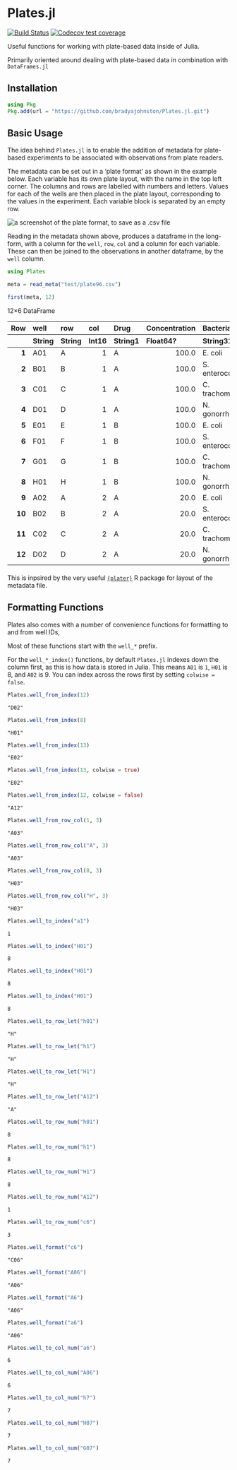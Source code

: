 Plates.jl
================

<!-- badges: start -->

[![Build
Status](https://github.com/bradyajohnston/Plates.jl/actions/workflows/CI.yml/badge.svg?branch=main)](https://github.com/bradyajohnston/Plates.jl/actions/workflows/CI.yml?query=branch%3Amain)
[![Codecov test
coverage](https://codecov.io/gh/bradyajohnston/plasmapR/branch/main/graph/badge.svg)](https://app.codecov.io/gh/bradyajohnston/Plates.jl?branch=main)

<!-- badges: end -->

Useful functions for working with plate-based data inside of Julia.

Primarily oriented around dealing with plate-based data in combination
with `DataFrames.jl`

## Installation

``` julia
using Pkg
Pkg.add(url = "https://github.com/bradyajohnston/Plates.jl.git")
```

## Basic Usage

The idea behind `Plates.jl` is to enable the addition of metadata for
plate-based experiments to be associated with observations from plate
readers.

The metadata can be set out in a ‘plate format’ as shown in the example
below. Each variable has its own plate layout, with the name in the top
left corner. The columns and rows are labelled with numbers and letters.
Values for each of the wells are then placed in the plate layout,
corresponding to the values in the experiment. Each variable block is
separated by an empty row.

![a screenshot of the plate format, to save as a .csv
file](https://user-images.githubusercontent.com/36021261/211939595-7bf2b2b2-0424-4a45-9d73-b0774abcb6cd.png)

Reading in the metadata shown above, produces a dataframe in the
long-form, with a column for the `well`, `row`, `col` and a column for
each variable. These can then be joined to the observations in another
dataframe, by the `well` column.

``` julia
using Plates

meta = read_meta("test/plate96.csv")

first(meta, 12)
```

<div><div style = "float: left;"><span>12×6 DataFrame</span></div><div style = "clear: both;"></div></div><div class = "data-frame" style = "overflow-x: scroll;"><table class = "data-frame" style = "margin-bottom: 6px;"><thead><tr class = "header"><th class = "rowNumber" style = "font-weight: bold; text-align: right;">Row</th><th style = "text-align: left;">well</th><th style = "text-align: left;">row</th><th style = "text-align: left;">col</th><th style = "text-align: left;">Drug</th><th style = "text-align: left;">Concentration</th><th style = "text-align: left;">Bacteria</th></tr><tr class = "subheader headerLastRow"><th class = "rowNumber" style = "font-weight: bold; text-align: right;"></th><th title = "String" style = "text-align: left;">String</th><th title = "String" style = "text-align: left;">String</th><th title = "Int16" style = "text-align: left;">Int16</th><th title = "Union{Missing, InlineStrings.String1}" style = "text-align: left;">String1</th><th title = "Union{Missing, Float64}" style = "text-align: left;">Float64?</th><th title = "Union{Missing, InlineStrings.String31}" style = "text-align: left;">String31</th></tr></thead><tbody><tr><td class = "rowNumber" style = "font-weight: bold; text-align: right;">1</td><td style = "text-align: left;">A01</td><td style = "text-align: left;">A</td><td style = "text-align: right;">1</td><td style = "text-align: left;">A</td><td style = "text-align: right;">100.0</td><td style = "text-align: left;">E. coli</td></tr><tr><td class = "rowNumber" style = "font-weight: bold; text-align: right;">2</td><td style = "text-align: left;">B01</td><td style = "text-align: left;">B</td><td style = "text-align: right;">1</td><td style = "text-align: left;">A</td><td style = "text-align: right;">100.0</td><td style = "text-align: left;">S. enterocolitis</td></tr><tr><td class = "rowNumber" style = "font-weight: bold; text-align: right;">3</td><td style = "text-align: left;">C01</td><td style = "text-align: left;">C</td><td style = "text-align: right;">1</td><td style = "text-align: left;">A</td><td style = "text-align: right;">100.0</td><td style = "text-align: left;">C. trachomatis</td></tr><tr><td class = "rowNumber" style = "font-weight: bold; text-align: right;">4</td><td style = "text-align: left;">D01</td><td style = "text-align: left;">D</td><td style = "text-align: right;">1</td><td style = "text-align: left;">A</td><td style = "text-align: right;">100.0</td><td style = "text-align: left;">N. gonorrhoeae</td></tr><tr><td class = "rowNumber" style = "font-weight: bold; text-align: right;">5</td><td style = "text-align: left;">E01</td><td style = "text-align: left;">E</td><td style = "text-align: right;">1</td><td style = "text-align: left;">B</td><td style = "text-align: right;">100.0</td><td style = "text-align: left;">E. coli</td></tr><tr><td class = "rowNumber" style = "font-weight: bold; text-align: right;">6</td><td style = "text-align: left;">F01</td><td style = "text-align: left;">F</td><td style = "text-align: right;">1</td><td style = "text-align: left;">B</td><td style = "text-align: right;">100.0</td><td style = "text-align: left;">S. enterocolitis</td></tr><tr><td class = "rowNumber" style = "font-weight: bold; text-align: right;">7</td><td style = "text-align: left;">G01</td><td style = "text-align: left;">G</td><td style = "text-align: right;">1</td><td style = "text-align: left;">B</td><td style = "text-align: right;">100.0</td><td style = "text-align: left;">C. trachomatis</td></tr><tr><td class = "rowNumber" style = "font-weight: bold; text-align: right;">8</td><td style = "text-align: left;">H01</td><td style = "text-align: left;">H</td><td style = "text-align: right;">1</td><td style = "text-align: left;">B</td><td style = "text-align: right;">100.0</td><td style = "text-align: left;">N. gonorrhoeae</td></tr><tr><td class = "rowNumber" style = "font-weight: bold; text-align: right;">9</td><td style = "text-align: left;">A02</td><td style = "text-align: left;">A</td><td style = "text-align: right;">2</td><td style = "text-align: left;">A</td><td style = "text-align: right;">20.0</td><td style = "text-align: left;">E. coli</td></tr><tr><td class = "rowNumber" style = "font-weight: bold; text-align: right;">10</td><td style = "text-align: left;">B02</td><td style = "text-align: left;">B</td><td style = "text-align: right;">2</td><td style = "text-align: left;">A</td><td style = "text-align: right;">20.0</td><td style = "text-align: left;">S. enterocolitis</td></tr><tr><td class = "rowNumber" style = "font-weight: bold; text-align: right;">11</td><td style = "text-align: left;">C02</td><td style = "text-align: left;">C</td><td style = "text-align: right;">2</td><td style = "text-align: left;">A</td><td style = "text-align: right;">20.0</td><td style = "text-align: left;">C. trachomatis</td></tr><tr><td class = "rowNumber" style = "font-weight: bold; text-align: right;">12</td><td style = "text-align: left;">D02</td><td style = "text-align: left;">D</td><td style = "text-align: right;">2</td><td style = "text-align: left;">A</td><td style = "text-align: right;">20.0</td><td style = "text-align: left;">N. gonorrhoeae</td></tr></tbody></table></div>

This is inpsired by the very useful
[`{plater}`](https://docs.ropensci.org/plater/) R package for layout of
the metadata file.

## Formatting Functions

Plates also comes with a number of convenience functions for formatting
to and from well IDs,

Most of these functions start with the `well_*` prefix.

For the `well_*_index()` functions, by default `Plates.jl` indexes down
the column first, as this is how data is stored in Julia. This means
`A01` is `1`, `H01` is 8, and `A02` is 9. You can index across the rows
first by setting `colwise = false`.

``` julia
Plates.well_from_index(12)
```

    "D02"

``` julia
Plates.well_from_index(8) 
```

    "H01"

``` julia
Plates.well_from_index(13)
```

    "E02"

``` julia
Plates.well_from_index(13, colwise = true)
```

    "E02"

``` julia
Plates.well_from_index(12, colwise = false)
```

    "A12"

``` julia
Plates.well_from_row_col(1, 3)
```

    "A03"

``` julia
Plates.well_from_row_col("A", 3)
```

    "A03"

``` julia
Plates.well_from_row_col(8, 3)
```

    "H03"

``` julia
Plates.well_from_row_col("H", 3)
```

    "H03"

``` julia
Plates.well_to_index("a1")
```

    1

``` julia
Plates.well_to_index("H01")
```

    8

``` julia
Plates.well_to_index("H01")
```

    8

``` julia
Plates.well_to_index("H01")
```

    8

``` julia
Plates.well_to_row_let("h01")
```

    "H"

``` julia
Plates.well_to_row_let("h1")
```

    "H"

``` julia
Plates.well_to_row_let("H1")
```

    "H"

``` julia
Plates.well_to_row_let("A12")
```

    "A"

``` julia
Plates.well_to_row_num("h01")
```

    8

``` julia
Plates.well_to_row_num("h1")
```

    8

``` julia
Plates.well_to_row_num("H1")
```

    8

``` julia
Plates.well_to_row_num("A12")
```

    1

``` julia
Plates.well_to_row_num("c6")
```

    3

``` julia
Plates.well_format("c6")
```

    "C06"

``` julia
Plates.well_format("A06")
```

    "A06"

``` julia
Plates.well_format("A6")
```

    "A06"

``` julia
Plates.well_format("a6")
```

    "A06"

``` julia
Plates.well_to_col_num("a6")
```

    6

``` julia
Plates.well_to_col_num("A06")
```

    6

``` julia
Plates.well_to_col_num("h7")
```

    7

``` julia
Plates.well_to_col_num("H07")
```

    7

``` julia
Plates.well_to_col_num("G07")
```

    7
